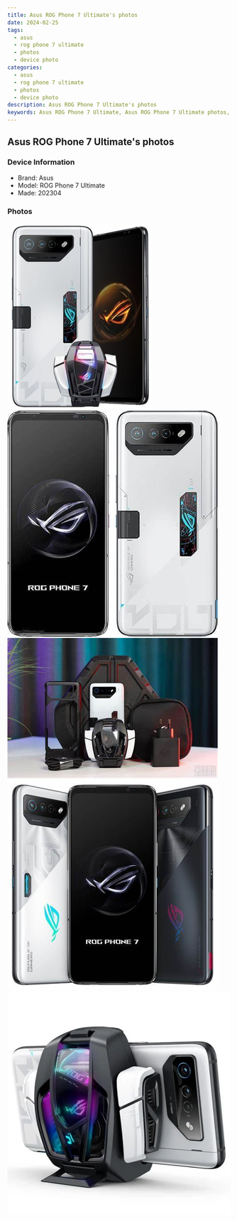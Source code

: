 ```yaml
---
title: Asus ROG Phone 7 Ultimate's photos
date: 2024-02-25
tags: 
  - asus
  - rog phone 7 ultimate
  - photos
  - device photo
categories: 
  - asus
  - rog phone 7 ultimate
  - photos
  - device photo
description: Asus ROG Phone 7 Ultimate's photos
keywords: Asus ROG Phone 7 Ultimate, Asus ROG Phone 7 Ultimate photos, Asus ROG Phone 7 Ultimate device photo
---
```


## Asus ROG Phone 7 Ultimate's photos

### Device Information

- Brand: Asus
- Model: ROG Phone 7 Ultimate
- Made: 202304

### Photos

![/images/best-assets/devices/asus/asus-rog-phone-7-ultimate/1.jpg](/images/best-assets/devices/asus/asus-rog-phone-7-ultimate/1.jpg)
![/images/best-assets/devices/asus/asus-rog-phone-7-ultimate/2.jpg](/images/best-assets/devices/asus/asus-rog-phone-7-ultimate/2.jpg)
![/images/best-assets/devices/asus/asus-rog-phone-7-ultimate/3.jpg](/images/best-assets/devices/asus/asus-rog-phone-7-ultimate/3.jpg)
![/images/best-assets/devices/asus/asus-rog-phone-7-ultimate/4.jpg](/images/best-assets/devices/asus/asus-rog-phone-7-ultimate/4.jpg)
![/images/best-assets/devices/asus/asus-rog-phone-7-ultimate/5.jpg](/images/best-assets/devices/asus/asus-rog-phone-7-ultimate/5.jpg)
